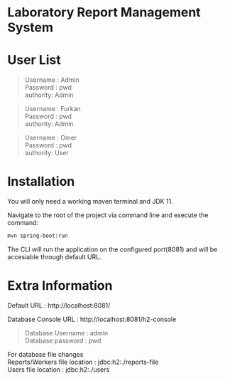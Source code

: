 # Laboratory Report Management System

# User List

> Username : Admin     
> Password : pwd  
> authority: Admin   

> Username : Furkan  
> Password : pwd  
> authority: Admin  

> Username : Omer  
> Password : pwd  
> authority: User  

# Installation

You will only need a working maven terminal and JDK 11.

Navigate to the root of the project via command line and execute the command:
```sh
mvn spring-boot:run
```

The CLI will run the application on the configured port(8081) and will be accesiable through default URL.

# Extra Information

Default URL : http://localhost:8081/

Database Console URL : http://localhost:8081/h2-console

> Database Username : admin  
> Database password : pwd 

For database file changes  
Reports/Workers file location : jdbc:h2:./reports-file  
Users file location : jdbc:h2:./users
